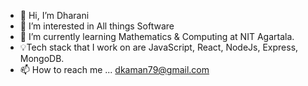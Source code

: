 - 👋 Hi, I’m Dharani
- 👀 I’m interested in All things Software
- 🌱 I’m currently learning Mathematics & Computing at NIT Agartala.
- 💡Tech stack that I work on are JavaScript, React, NodeJs, Express, MongoDB. 
- 📫 How to reach me ... dkaman79@gmail.com

<!---
dkaman79/dkaman79 is a ✨ special ✨ repository because its `README.md` (this file) appears on your GitHub profile.
You can click the Preview link to take a look at your changes.
--->
